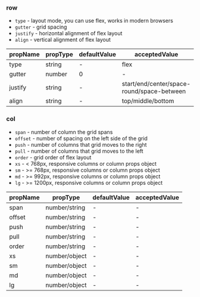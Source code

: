 ### row

* `type` \- layout mode, you can use flex, works in modern browsers	
* `gutter` \- grid spacing
* `justify` \- horizontal alignment of flex layout	
* `align` \- vertical alignment of flex layout

|  propName  | propType | defaultValue | acceptedValue |
| ---------- | -------- | ------------ | ------------- |
| type       | string   | -            | flex          |
| gutter     | number   | 0            | -             |
| justify    | string   | -            | start/end/center/space-round/space-between |
| align      | string   | -            | top/middle/bottom |

### col

* `span` \- number of column the grid spans
* `offset` \- number of spacing on the left side of the grid
* `push` \- number of columns that grid moves to the right
* `pull` \- number of columns that grid moves to the left
* `order` \- grid order of flex layout
* `xs` \- < 768px, responsive columns or column props object
* `sm` \- >= 768px, responsive columns or column props object
* `md` \- >= 992px, responsive columns or column props object
* `lg` \- >= 1200px, responsive columns or column props object

|  propName  | propType | defaultValue | acceptedValue |
| ---------- | -------- | ------------ | ------------- |
| span       | number/string | -       | -             |
| offset     | number/string | -       | -             |
| push       | number/string | -       | -             |
| pull       | number/string | -       | -             |
| order      | number/string | -       | -             |
| xs         | number/object | -       | -             |
| sm         | number/object | -       | -             |
| md         | number/object | -       | -             |
| lg         | number/object | -       | -             |
